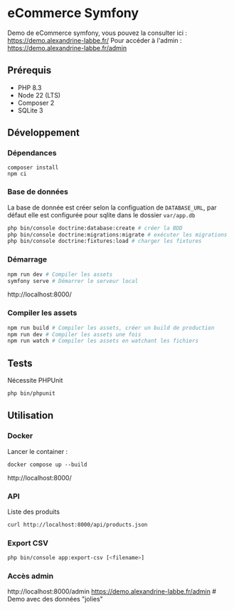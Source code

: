 # eCommerce Symfony

Demo de eCommerce symfony, vous pouvez la consulter ici : https://demo.alexandrine-labbe.fr/
Pour accéder à l'admin : https://demo.alexandrine-labbe.fr/admin

## Prérequis
- PHP 8.3
- Node 22 (LTS)
- Composer 2
- SQLite 3

## Développement
### Dépendances
```shell
composer install
npm ci
```

### Base de données
La base de donnée est créer selon la configuation de `DATABASE_URL`, par défaut elle est configurée pour sqlite dans le dossier `var/app.db`
```bash
php bin/console doctrine:database:create # créer la BDD
php bin/console doctrine:migrations:migrate # exécuter les migrations
php bin/console doctrine:fixtures:load # charger les fixtures
```

### Démarrage
```bash
npm run dev # Compiler les assets
symfony serve # Démarrer le serveur local
```
http://localhost:8000/

### Compiler les assets
```bash
npm run build # Compiler les assets, créer un build de production
npm run dev # Compiler les assets une fois
npm run watch # Compiler les assets en watchant les fichiers
```

## Tests
Nécessite PHPUnit
```bash
php bin/phpunit
```

## Utilisation
### Docker
Lancer le container :
 ```shell
docker compose up --build
```
http://localhost:8000/

### API
Liste des produits
```bash
curl http://localhost:8000/api/products.json
```

### Export CSV
```bash
php bin/console app:export-csv [<filename>]
```

### Accès admin
http://localhost:8000/admin
https://demo.alexandrine-labbe.fr/admin # Demo avec des données "jolies"